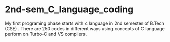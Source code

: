 # 2nd-sem_C_language_coding
My first programing phase starts with c language in 2nd semester of B.Tech (CSE) . There are 250 codes in different ways using concepts of C language perform on Turbo-C and VS compilers.
